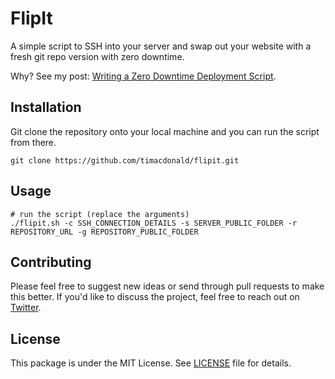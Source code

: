 # FlipIt

A simple script to SSH into your server and swap out your website with a fresh git repo version with zero downtime.

Why? See my post: [Writing a Zero Downtime Deployment Script](https://timacdonald.me/writing-a-zero-downtime-deployment-script/).

## Installation

Git clone the repository onto your local machine and you can run the script from there.

```
git clone https://github.com/timacdonald/flipit.git
```

## Usage

```
# run the script (replace the arguments)
./flipit.sh -c SSH_CONNECTION_DETAILS -s SERVER_PUBLIC_FOLDER -r REPOSITORY_URL -g REPOSITORY_PUBLIC_FOLDER
```

## Contributing

Please feel free to suggest new ideas or send through pull requests to make this better. If you'd like to discuss the project, feel free to reach out on [Twitter](https://twitter.com/timacdonald87).

## License

This package is under the MIT License. See [LICENSE](https://github.com/timacdonald/flipit/blob/master/LICENSE.txt) file for details.